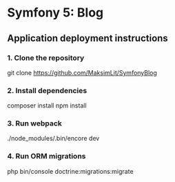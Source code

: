 Symfony 5: Blog
=====================
Application deployment instructions
-----------------------------------
### 1. Clone the repository
git clone https://github.com/MaksimLit/SymfonyBlog
### 2. Install dependencies
composer install
npm install
### 3. Run webpack
./node_modules/.bin/encore dev
### 4. Run ORM migrations
php bin/console doctrine:migrations:migrate